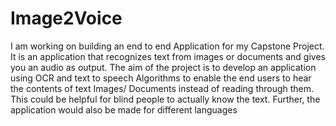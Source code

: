 # Image2Voice
I am working on building an end to end Application for my Capstone Project. It is an application that recognizes text from images or documents and gives you an audio as output. The aim of the project is to develop an application using OCR and text to speech Algorithms to enable the end users to hear the contents of text Images/ Documents instead of reading through them. This could be helpful for blind people to actually know the text. Further, the application would also be made for different languages
